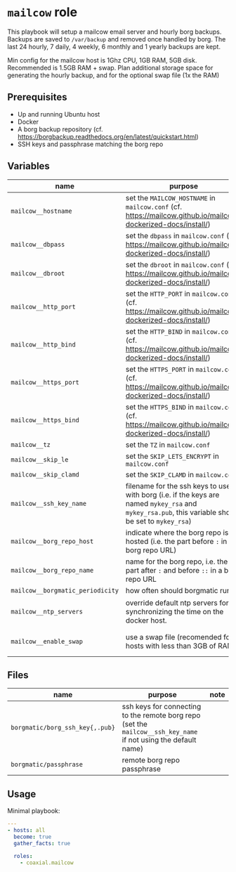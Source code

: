 # `mailcow` role

This playbook will setup a mailcow email server and hourly borg backups.
Backups are saved to `/var/backup` and removed once handled by borg.
The last 24 hourly, 7 daily, 4 weekly, 6 monthly and 1 yearly backups are kept.

Min config for the mailcow host is 1Ghz CPU, 1GB RAM, 5GB disk. Recommended is 1.5GB RAM + swap. Plan additional storage space for generating the hourly backup, and for the optional swap file (1x the RAM)

## Prerequisites

- Up and running Ubuntu host
- Docker
- A borg backup repository (cf. https://borgbackup.readthedocs.org/en/latest/quickstart.html)
- SSH keys and passphrase matching the borg repo

## Variables

name | purpose | default value | note
---|---|---|---
`mailcow__hostname` | set the `MAILCOW_HOSTNAME` in `mailcow.conf` (cf. https://mailcow.github.io/mailcow-dockerized-docs/install/) | not set | must be set
`mailcow__dbpass` | set the `dbpass` in `mailcow.conf` (cf. https://mailcow.github.io/mailcow-dockerized-docs/install/) | not set | must be set
`mailcow__dbroot` | set the `dbroot` in `mailcow.conf` (cf. https://mailcow.github.io/mailcow-dockerized-docs/install/) | not set | must be set
`mailcow__http_port` | set the `HTTP_PORT` in `mailcow.conf` (cf. https://mailcow.github.io/mailcow-dockerized-docs/install/) | `80`
`mailcow__http_bind` | set the `HTTP_BIND` in `mailcow.conf` (cf. https://mailcow.github.io/mailcow-dockerized-docs/install/) | `0.0.0.0`
`mailcow__https_port` | set the `HTTPS_PORT` in `mailcow.conf` (cf. https://mailcow.github.io/mailcow-dockerized-docs/install/) | `443`
`mailcow__https_bind` | set the `HTTPS_BIND` in `mailcow.conf` (cf. https://mailcow.github.io/mailcow-dockerized-docs/install/) | `0.0.0.0`
`mailcow__tz` | set the `TZ` in `mailcow.conf` | `UTC` | [list of possible values](https://en.wikipedia.org/wiki/List_of_tz_database_time_zones)
`mailcow__skip_le` | set the `SKIP_LETS_ENCRYPT` in `mailcow.conf` | `n` | `y` or `n`
`mailcow__skip_clamd` | set the `SKIP_CLAMD` in `mailcow.conf` | `n` | `y` or `n`
`mailcow__ssh_key_name` | filename for the ssh keys to use with borg (i.e. if the keys are named `mykey_rsa` and `mykey_rsa.pub`, this variable should be set to `mykey_rsa`) | `borg_ssh_key`
`mailcow__borg_repo_host` | indicate where the borg repo is hosted (i.e. the part before `:` in a borg repo URL) | not set | must be set (i.e. `user@my.borghost.tld`)
`mailcow__borg_repo_name` | name for the borg repo, i.e. the part after `:` and before `::` in a borg repo URL | `mailcow` | i.e. `myrepo` from `user@my.borghost.tld:myrepo::backupname`
`mailcow__borgmatic_periodicity` | how often should borgmatic run
`mailcow__ntp_servers` | override default ntp servers for synchronizing the time on the docker host. | `0.pool.ntp.org 1.pool.ntp.org 2.pool.ntp.org 3.pool.ntp.org` | must be a string of space separated hostnames/FQDNs/IPs
`mailcow__enable_swap` | use a swap file (recomended for hosts with less than 3GB of RAM) | `true` | will create a swapfile at /swapfile that is the same size as the amoung of RAM on the host


## Files

name | purpose | note
---|---|---
`borgmatic/borg_ssh_key{,.pub}` | ssh keys for connecting to the remote borg repo (set the `mailcow__ssh_key_name` if not using the default name)
`borgmatic/passphrase` | remote borg repo passphrase

## Usage

Minimal playbook:

```yaml
---
- hosts: all
  become: true
  gather_facts: true

  roles:
    - coaxial.mailcow
```
